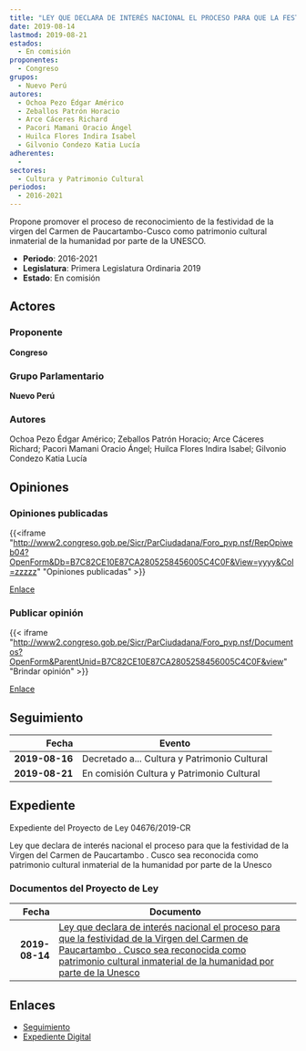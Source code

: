 ```yaml
---
title: "LEY QUE DECLARA DE INTERÉS NACIONAL EL PROCESO PARA QUE LA FESTIVIDAD DE LA VIRGEN DEL CARMEN DE PAUCARTAMBO-CUSCO SEA RECONOCIDA COMO PATRIMONIO CULTURAL INMATERIAL DE LA HUMANIDAD POR PARTE DE LA UNESCO"
date: 2019-08-14
lastmod: 2019-08-21
estados: 
  - En comisión
proponentes: 
  - Congreso
grupos: 
  - Nuevo Perú
autores: 
  - Ochoa Pezo Édgar Américo
  - Zeballos Patrón Horacio
  - Arce Cáceres Richard
  - Pacori Mamani Oracio Ángel
  - Huilca Flores Indira Isabel
  - Gilvonio Condezo Katia Lucía
adherentes: 
  - 
sectores: 
  - Cultura y Patrimonio Cultural
periodos: 
  - 2016-2021
---
```


Propone promover el proceso de reconocimiento de la festividad de la virgen del Carmen de Paucartambo-Cusco como patrimonio cultural inmaterial de la humanidad por parte de la UNESCO.

- **Periodo**: 2016-2021
- **Legislatura**: Primera Legislatura Ordinaria 2019
- **Estado**: En comisión

## Actores

### Proponente

**Congreso**

### Grupo Parlamentario

**Nuevo Perú**

### Autores

Ochoa Pezo Édgar Américo; Zeballos Patrón Horacio; Arce Cáceres Richard; Pacori Mamani Oracio Ángel; Huilca Flores Indira Isabel; Gilvonio Condezo Katia Lucía


## Opiniones

### Opiniones publicadas

{{<iframe "http://www2.congreso.gob.pe/Sicr/ParCiudadana/Foro_pvp.nsf/RepOpiweb04?OpenForm&Db=B7C82CE10E87CA2805258456005C4C0F&View=yyyy&Col=zzzzz" "Opiniones publicadas" >}}

[Enlace](http://www2.congreso.gob.pe/Sicr/ParCiudadana/Foro_pvp.nsf/RepOpiweb04?OpenForm&Db=B7C82CE10E87CA2805258456005C4C0F&View=yyyy&Col=zzzzz)
### Publicar opinión

{{< iframe "http://www2.congreso.gob.pe/Sicr/ParCiudadana/Foro_pvp.nsf/Documentos?OpenForm&ParentUnid=B7C82CE10E87CA2805258456005C4C0F&view" "Brindar opinión" >}}

[Enlace](http://www2.congreso.gob.pe/Sicr/ParCiudadana/Foro_pvp.nsf/Documentos?OpenForm&ParentUnid=B7C82CE10E87CA2805258456005C4C0F&view)

## Seguimiento

| Fecha | Evento |
|------:|--------|
| **2019-08-16** | Decretado a... Cultura y Patrimonio Cultural|
| **2019-08-21** | En comisión Cultura y Patrimonio Cultural|


## Expediente

Expediente del Proyecto de Ley 04676/2019-CR

Ley que declara de interés nacional el proceso para que la festividad de la Virgen del Carmen de Paucartambo . Cusco sea reconocida como patrimonio cultural inmaterial de la humanidad por parte de la Unesco


### Documentos del Proyecto de Ley

| Fecha | Documento |
|------:|--------|
| **2019-08-14** | [Ley que declara de interés nacional el proceso para que la festividad de la Virgen del Carmen de Paucartambo . Cusco sea reconocida como patrimonio cultural inmaterial de la humanidad por parte de la Unesco](http://www.leyes.congreso.gob.pe/Documentos/2016_2021/Proyectos_de_Ley_y_de_Resoluciones_Legislativas/PL0467520190812.pdf) |

## Enlaces 

- [Seguimiento](http://www2.congreso.gob.pehttp://www2.congreso.gob.pe/Sicr/TraDocEstProc/CLProLey2016.nsf/f7fff46988ca05b1052578e100829cc7/10ca86d70a8ef7e505258456006c7ec7?OpenDocument)
- [Expediente Digital](http://www2.congreso.gob.pehttp://www2.congreso.gob.pe/Sicr/TraDocEstProc/CLProLey2016.nsf/f7fff46988ca05b1052578e100829cc7/10ca86d70a8ef7e505258456006c7ec7?OpenDocument&Click=05257FB7005EB655.eb71d0cf91d8294e05256cdf006b5706/$Body/0.1C6C)
